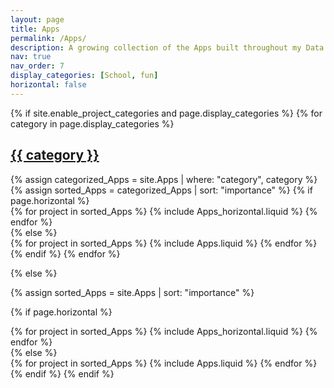 ```yaml
---
layout: page
title: Apps
permalink: /Apps/
description: A growing collection of the Apps built throughout my Data Science Journey.
nav: true
nav_order: 7
display_categories: [School, fun]
horizontal: false
---
```


<!-- pages/Apps.md -->
<div class="Apps">
{% if site.enable_project_categories and page.display_categories %}
  <!-- Display categorized Apps -->
  {% for category in page.display_categories %}
  <a id="{{ category }}" href=".#{{ category }}">
    <h2 class="category">{{ category }}</h2>
  </a>
  {% assign categorized_Apps = site.Apps | where: "category", category %}
  {% assign sorted_Apps = categorized_Apps | sort: "importance" %}
  <!-- Generate cards for each project -->
  {% if page.horizontal %}
  <div class="container">
    <div class="row row-cols-2">
    {% for project in sorted_Apps %}
      {% include Apps_horizontal.liquid %}
    {% endfor %}
    </div>
  </div>
  {% else %}
  <div class="grid">
    {% for project in sorted_Apps %}
      {% include Apps.liquid %}
    {% endfor %}
  </div>
  {% endif %}
  {% endfor %}

{% else %}

<!-- Display Apps without categories -->

{% assign sorted_Apps = site.Apps | sort: "importance" %}

  <!-- Generate cards for each project -->

{% if page.horizontal %}

  <div class="container">
    <div class="row row-cols-2">
    {% for project in sorted_Apps %}
      {% include Apps_horizontal.liquid %}
    {% endfor %}
    </div>
  </div>
  {% else %}
  <div class="grid">
    {% for project in sorted_Apps %}
      {% include Apps.liquid %}
    {% endfor %}
  </div>
  {% endif %}
{% endif %}
</div>
